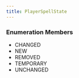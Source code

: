 ```yaml
---
title: PlayerSpellState
---
```






### Enumeration Members
- CHANGED
- NEW
- REMOVED
- TEMPORARY
- UNCHANGED
